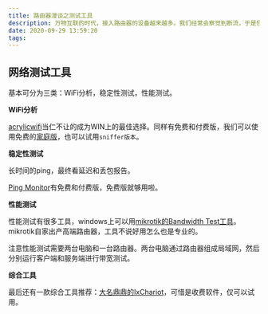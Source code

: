 ```yaml
---
title: 路由器漫谈之测试工具
description: 万物互联的时代，接入路由器的设备越来越多。我们经常会察觉到断流，于是怪罪手机。可到底问题出在手机还是路由器还是光猫呢？
date: 2020-09-29 13:59:20
tags:
---
```

## 网络测试工具

基本可分为三类：WiFi分析，稳定性测试，性能测试。

**WiFi分析**

[acrylicwifi](https://www.acrylicwifi.com/en/)当仁不让的成为WIN上的最佳选择。同样有免费和付费版，我们可以使用免费的[家庭版](https://www.acrylicwifi.com/en/downloads-free-license-wifi-wireless-network-software-tools/download-wifi-scanner-windows/)，也可以试用`sniffer版本`。

**稳定性测试**

长时间的ping，最终看延迟和丢包报告。

[Ping Monitor](https://emcosoftware.com/ping-monitor/download)有免费和付费版，免费版就够用啦。

**性能测试**

性能测试有很多工具，windows上可以用[mikrotik的Bandwidth Test工具](https://mikrotik.com/download)。mikrotik自家出产高端路由器，工具不说好用怎么也是专业的。

注意性能测试需要两台电脑和一台路由器。两台电脑通过路由器组成局域网，然后分别运行客户端和服务端进行带宽测试。

**综合工具**

最后还有一款综合工具推荐：[大名鼎鼎的IxChariot](https://www.keysight.com/hk/en/products/network-test/performance-monitoring/ixchariot.html)，可惜是收费软件，仅可以试用。
